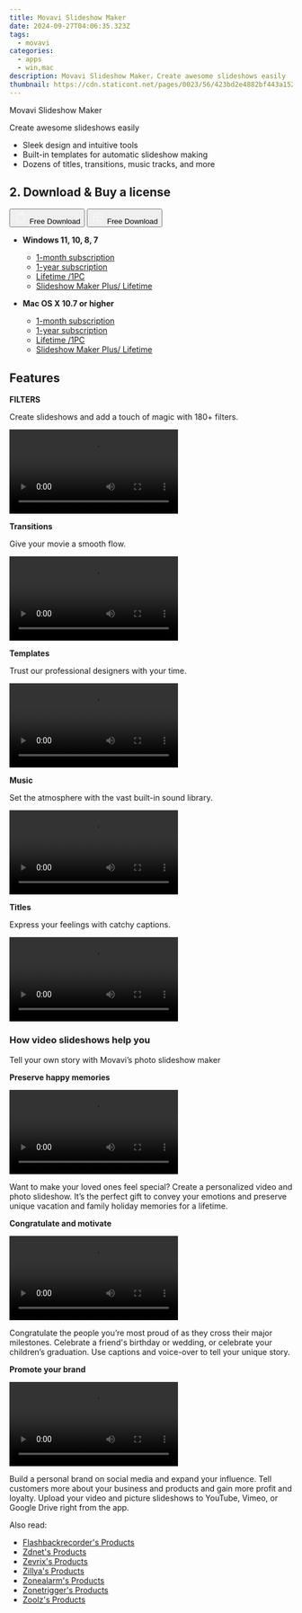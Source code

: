 ```yaml
---
title: Movavi Slideshow Maker
date: 2024-09-27T04:06:35.323Z
tags: 
  - movavi
categories: 
  - apps
  - win,mac
description: Movavi Slideshow Maker，Сreate awesome slideshows easily
thumbnail: https://cdn.staticont.net/pages/0023/56/423bd2e4882bf443a152ec90ef75743bf4491082.webp
---
```


Movavi Slideshow Maker

Сreate awesome slideshows easily

- Sleek design and intuitive tools
- Built-in templates for automatic slideshow making
- Dozens of titles, transitions, music tracks, and more

## 2. Download & Buy a license

<div class="mx-auto flex items-center justify-center space-x-4">
  <button 
  onclick="javascript:window.open('https://store.movavi.com/order/checkout.php?PRODS=44653000,11142834,11142859,33729287&QTY=1,1,1,1&COUPON=&AFFILIATE=108875&CART=1&CARD=2&SHORT_FORM=1&DESIGN_TYPE=2&CROSS_SELL_HIDE=true&SHOPURL=http://www.movavi.com/store.html&ADDITIONAL_HPM=1&setLocale=en&pageType=web&p_name=slideshowstandartmonth&REF=%7C%7C&FSID=%7C%7C&PAYPAL_FLOW=REGULAR&ADDITIONAL_utmzz=utmcsr=(direct)%7Cutmcmd=(none)%7Cutmccn=(not%20set)&AFFILIATE=108875&ADDITIONAL_webuid=nst2w8', '_blank');
    window.open('https://www.movavi.com/download-slideshowmac', '_blank');void(0);"
  class="flex flex-row font-bold rounded-lg text-lg w-48 h-16 bg-[#FF8014] text-[#ffffff] items-center justify-center p-2">
    <svg width="24px" height="24px" viewBox="0 0 24 24" xmlns="http://www.w3.org/2000/svg" color="#ffffff" fill="none" stroke="currentColor" stroke-width="3" stroke-linecap="round" stroke-linejoin="round"><path d="M16 2C16.3632 4.17921 14.0879 5.83084 12.8158 6.57142C12.4406 6.78988 12.0172 6.5117 12.0819 6.08234C12.2993 4.63878 13.0941 2.00008 16 2Z" stroke="#f8f7f7" stroke-width="1.5"></path><path d="M9 6.5C9.89676 6.5 10.6905 6.69941 11.2945 6.92013C12.0563 7.19855 12.9437 7.19854 13.7055 6.92012C14.3094 6.6994 15.1032 6.5 15.9999 6.5C17.0852 6.5 18.4649 7.08889 19.4999 8.26666C16 11 17 15.5 20.269 16.6916C19.2253 19.5592 17.2413 21.5 15.4999 21.5C13.9999 21.5 14 20.8 12.5 20.8C11 20.8 11 21.5 9.5 21.5C7 21.5 4 17.5 4 12.5C4 8.5 7 6.5 9 6.5Z" stroke="#f8f7f7" stroke-width="1.5"></path></svg>    
    <span class="font-medium mx-auto">Free Download</span>  
  </button>
  <button 
  onclick="javascript:window.open('https://store.movavi.com/order/checkout.php?PRODS=44653000,11142834,11142859,33729287&QTY=1,1,1,1&COUPON=&AFFILIATE=108875&CART=1&CARD=2&SHORT_FORM=1&DESIGN_TYPE=2&CROSS_SELL_HIDE=true&SHOPURL=http://www.movavi.com/store.html&ADDITIONAL_HPM=1&setLocale=en&pageType=web&p_name=slideshowstandartmonth&REF=%7C%7C&FSID=%7C%7C&PAYPAL_FLOW=REGULAR&ADDITIONAL_utmzz=utmcsr=(direct)%7Cutmcmd=(none)%7Cutmccn=(not%20set)&AFFILIATE=108875&ADDITIONAL_webuid=nst2w8', '_blank');
    window.open('https://www.movavi.com/download-slideshow', '_blank');void(0);"
  class="flex flex-row font-bold rounded-lg text-lg w-48 h-16 bg-[#FF8014] text-[#ffffff] items-center justify-center p-2">
    <svg width="24px" height="24px" viewBox="0 0 24 24" xmlns="http://www.w3.org/2000/svg" color="#ffffff" fill="none" stroke="currentColor" stroke-width="3" stroke-linecap="round" stroke-linejoin="round"><path d="M4 16.9865V7.01353C4 6.71792 4.21531 6.46636 4.50737 6.42072L19.3074 4.10822C19.6713 4.05137 20 4.33273 20 4.70103V19.299C20 19.6673 19.6713 19.9486 19.3074 19.8918L4.50737 17.5793C4.21531 17.5336 4 17.2821 4 16.9865Z" stroke="#f8f7f7" stroke-width="1.5"></path><path d="M4 12H20" stroke="#f8f7f7" stroke-width="1.5"></path><path d="M10.5 5.5V18.5" stroke="#f8f7f7" stroke-width="1.5"></path></svg>
    <span class="font-medium mx-auto">Free Download</span>  
  </button>
</div>

- **Windows 11, 10, 8, 7**
  - [1-month subscription](https://store.movavi.com/order/checkout.php?PRODS=44653000,42080740&QTY=1,1&COUPON=&AFFILIATE=108875&CART=1&CARD=2&SHORT_FORM=1&DESIGN_TYPE=2&CROSS_SELL_HIDE=true&SHOPURL=http://www.movavi.com/store.html&ADDITIONAL_HPM=1&setLocale=en&pageType=web&p_name=slideshowstandartmonth&REF=%7C%7C&FSID=%7C%7C&PAYPAL_FLOW=REGULAR&AFFILIATE=108875&ADDITIONAL_webuid=nst2w8)
  - [1-year subscription](https://store.movavi.com/order/checkout.php?PRODS=44653000,11142834,33729221&QTY=1,1,1&COUPON=&AFFILIATE=108875&CART=1&CARD=2&SHORT_FORM=1&DESIGN_TYPE=2&CROSS_SELL_HIDE=true&SHOPURL=http://www.movavi.com/store.html&ADDITIONAL_HPM=1&setLocale=en&pageType=web&p_name=slideshowstandartmonth&REF=%7C%7C&FSID=%7C%7C&PAYPAL_FLOW=REGULAR&AFFILIATE=108875&ADDITIONAL_webuid=nst2w8)
  - [Lifetime /1PC](https://store.movavi.com/order/checkout.php?PRODS=44653000,11142834,11142859,33729287&QTY=1,1,1,1&COUPON=&AFFILIATE=108875&CART=1&CARD=2&SHORT_FORM=1&DESIGN_TYPE=2&CROSS_SELL_HIDE=true&SHOPURL=http://www.movavi.com/store.html&ADDITIONAL_HPM=1&setLocale=en&pageType=web&p_name=slideshowstandartmonth&REF=%7C%7C&FSID=%7C%7C&PAYPAL_FLOW=REGULAR&ADDITIONAL_utmzz=utmcsr=(direct)%7Cutmcmd=(none)%7Cutmccn=(not%20set)&AFFILIATE=108875&ADDITIONAL_webuid=nst2w8)
  - [Slideshow Maker Plus/ Lifetime](https://store.movavi.com/order/checkout.php?PRODS=41728800,33729287&QTY=1,1&COUPON=&AFFILIATE=108875&CART=1&CARD=2&SHORT_FORM=1&DESIGN_TYPE=2&CROSS_SELL_HIDE=true&SHOPURL=http://www.movavi.com/store.html&ADDITIONAL_HPM=0&setLocale=en&pageType=web&p_name=slideshoweffectsbundle&REF=%7C%7C&FSID=%7C%7C&PAYPAL_FLOW=REGULAR&AFFILIATE=108875&ADDITIONAL_webuid=zc224p)

- **Mac OS X 10.7 or higher**
  - [1-month subscription](https://store.movavi.com/order/checkout.php?PRODS=44653000,42080740&QTY=1,1&COUPON=&AFFILIATE=108875&CART=1&CARD=2&SHORT_FORM=1&DESIGN_TYPE=2&CROSS_SELL_HIDE=true&SHOPURL=http://www.movavi.com/store.html&ADDITIONAL_HPM=1&setLocale=en&pageType=web&p_name=slideshowstandartmonth&REF=%7C%7C&FSID=%7C%7C&PAYPAL_FLOW=REGULAR&AFFILIATE=108875&ADDITIONAL_webuid=nst2w8)
  - [1-year subscription](https://store.movavi.com/order/checkout.php?PRODS=44653000,11142834,33729221&QTY=1,1,1&COUPON=&AFFILIATE=108875&CART=1&CARD=2&SHORT_FORM=1&DESIGN_TYPE=2&CROSS_SELL_HIDE=true&SHOPURL=http://www.movavi.com/store.html&ADDITIONAL_HPM=1&setLocale=en&pageType=web&p_name=slideshowstandartmonth&REF=%7C%7C&FSID=%7C%7C&PAYPAL_FLOW=REGULAR&AFFILIATE=108875&ADDITIONAL_webuid=nst2w8)
  - [Lifetime /1PC](https://store.movavi.com/order/checkout.php?PRODS=44653000,11142834,11142859,33729287&QTY=1,1,1,1&COUPON=&AFFILIATE=108875&CART=1&CARD=2&SHORT_FORM=1&DESIGN_TYPE=2&CROSS_SELL_HIDE=true&SHOPURL=http://www.movavi.com/store.html&ADDITIONAL_HPM=1&setLocale=en&pageType=web&p_name=slideshowstandartmonth&REF=%7C%7C&FSID=%7C%7C&PAYPAL_FLOW=REGULAR&ADDITIONAL_utmzz=utmcsr=(direct)%7Cutmcmd=(none)%7Cutmccn=(not%20set)&AFFILIATE=108875&ADDITIONAL_webuid=nst2w8)
  - [Slideshow Maker Plus/ Lifetime](https://store.movavi.com/order/checkout.php?PRODS=41728800,33729287&QTY=1,1&COUPON=&AFFILIATE=108875&CART=1&CARD=2&SHORT_FORM=1&DESIGN_TYPE=2&CROSS_SELL_HIDE=true&SHOPURL=http://www.movavi.com/store.html&ADDITIONAL_HPM=0&setLocale=en&pageType=web&p_name=slideshoweffectsbundle&REF=%7C%7C&FSID=%7C%7C&PAYPAL_FLOW=REGULAR&AFFILIATE=108875&ADDITIONAL_webuid=zc224p)

## Features

**FILTERS**

Create slideshows and add a touch of magic with 180+ filters.

<video data-v-d6328dfa="" data-v-fbd5415e="" src="https://cdn.staticont.net/pages/0023/56/dae75e34bc5c22cbe60954fb07f430c9f48e2371.mp4" controls="controls" autoplay="autoplay" loop="loop" playsinline="" class="media v-video-self-hosted embed-responsive embed-responsive-16by9" preview-img="" preview-number="0"></video>

**Transitions**

Give your movie a smooth flow.

<video data-v-d6328dfa="" data-v-fbd5415e="" src="https://cdn.staticont.net/pages/0023/56/c1e775fccf61eef08d12888e037a37134ee8658f.mp4" controls="controls" loop="loop" playsinline="" class="media v-video-self-hosted embed-responsive embed-responsive-16by9" preview-img="" preview-number="0" autoplay="autoplay"></video>

**Templates**

Trust our professional designers with your time.

<video data-v-d6328dfa="" data-v-fbd5415e="" src="https://cdn.staticont.net/pages/0023/56/c9fb77fd25ab9cf6e955c2fdf60893190c4b2a48.mp4" controls="controls" loop="loop" playsinline="" class="media v-video-self-hosted embed-responsive embed-responsive-16by9" preview-img="" preview-number="0" autoplay="autoplay"></video>

**Music**

Set the atmosphere with the vast built-in sound library.

<video data-v-d6328dfa="" data-v-fbd5415e="" src="https://cdn.staticont.net/pages/0023/56/d416a2a1a9d19aa1178c7c7682e489d3da8bfdbf.mp4" controls="controls" loop="loop" playsinline="" class="media v-video-self-hosted embed-responsive embed-responsive-16by9" preview-img="" preview-number="0" autoplay="autoplay"></video>

**Titles**

Express your feelings with catchy captions.

<video data-v-d6328dfa="" data-v-fbd5415e="" src="https://cdn.staticont.net/pages/0023/56/ca49bd40fb40d5c87699e825ff4c82e908e97214.mp4" controls="controls" loop="loop" playsinline="" class="media v-video-self-hosted embed-responsive embed-responsive-16by9" preview-img="" preview-number="0" autoplay="autoplay"></video>

### How video slideshows help you

Tell your own story with Movavi’s photo slideshow maker

**Preserve happy memories**

<video data-v-d6328dfa="" data-v-84ce025e="" src="https://cdn.staticont.net/pages/0023/56/c4871711fc3d702487b16a75dfba5959c06280a4.mp4" autoplay="autoplay" loop="loop" playsinline="" class="media v-video-self-hosted embed-responsive embed-responsive-16by9" alias="сheckerboard-1-2024" previewimg="https://i.vimeocdn.com/video/1665697488-0dd03a0d9f750b87acb02bda245177f9799f57f2f8d91e0b144056287bca9183-d_640" previewsrcset="[object Object]" data-v-d32c4d7a=""></video>

Want to make your loved ones feel special? Create a personalized video and photo slideshow. It’s the perfect gift to convey your emotions and preserve unique vacation and family holiday memories for a lifetime.

**Congratulate and motivate**

<video data-v-d6328dfa="" data-v-84ce025e="" src="https://cdn.staticont.net/pages/0023/56/03c8187d14679754a37b896538f54a6e53c88ec8.mp4" autoplay="autoplay" loop="loop" playsinline="" class="media v-video-self-hosted embed-responsive embed-responsive-16by9" alias="сheckerboard-2-2024" previewimg="https://i.vimeocdn.com/video/1665697545-1ab1d76717bfe1c1b4583129954d8cb00730031464358113896f0dff434291be-d_640" previewsrcset="[object Object]" data-v-d32c4d7a=""></video>

Congratulate the people you’re most proud of as they cross their major milestones. Celebrate a friend's birthday or wedding, or celebrate your children’s graduation. Use captions and voice-over to tell your unique story.

**Promote your brand**

<video data-v-d6328dfa="" data-v-84ce025e="" src="https://cdn.staticont.net/pages/0023/56/48f91463081c7dc4fe04b603ea7ecc66a98221e9.mp4" autoplay="autoplay" loop="loop" playsinline="" class="media v-video-self-hosted embed-responsive embed-responsive-16by9" alias="сheckerboard-3-2024" previewimg="https://i.vimeocdn.com/video/1665697627-46e831a9e508012a8460293d3ae1aaeafe643f87e4e4b6623b00e4f3693cd26b-d_640" previewsrcset="[object Object]" data-v-d32c4d7a=""></video>

Build a personal brand on social media and expand your influence. Tell customers more about your business and products and gain more profit and loyalty. Upload your video and picture slideshows to YouTube, Vimeo, or Google Drive right from the app.

<ins class="adsbygoogle"
      style="display:block"
      data-ad-client="ca-pub-7571918770474297"
      data-ad-slot="8358498916"
      data-ad-format="auto"
      data-full-width-responsive="true"></ins>

<span class="atpl-alsoreadstyle">Also read:</span>
<div><ul>
<li><a href="https://tools.techidaily.com/flashbackrecorder/products/"><u>Flashbackrecorder's Products</u></a></li>
<li><a href="https://tools.techidaily.com/zdnet/products/"><u>Zdnet's Products</u></a></li>
<li><a href="https://tools.techidaily.com/zevrix/products/"><u>Zevrix's Products</u></a></li>
<li><a href="https://tools.techidaily.com/zillya/products/"><u>Zillya's Products</u></a></li>
<li><a href="https://tools.techidaily.com/zonealarm/products/"><u>Zonealarm's Products</u></a></li>
<li><a href="https://tools.techidaily.com/zonetrigger/products/"><u>Zonetrigger's Products</u></a></li>
<li><a href="https://tools.techidaily.com/zoolz/products/"><u>Zoolz's Products</u></a></li>
</ul></div>

